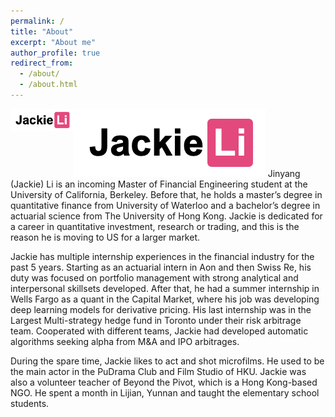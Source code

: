 ```yaml
---
permalink: /
title: "About"
excerpt: "About me"
author_profile: true
redirect_from:
  - /about/
  - /about.html
---
```


<img src="../images/logobyLilia.png" alt="Logo designed by Lilia" style="width: 20%; float: left">

![logo](../images/logobyLilia.png) Jinyang (Jackie) Li is an incoming Master of Financial Engineering student at the University of California, Berkeley. Before that, he holds a master’s degree in quantitative finance from University of Waterloo and a bachelor’s degree in actuarial science from The University of Hong Kong. Jackie is dedicated for a career in quantitative investment, research or trading, and this is the reason he is moving to US for a larger market.

Jackie has multiple internship experiences in the financial industry for the past 5 years. Starting as an actuarial intern in Aon and then Swiss Re, his duty was focused on portfolio management with strong analytical and interpersonal skillsets developed. After that, he had a summer internship in Wells Fargo as a quant in the Capital Market, where his job was developing deep learning models for derivative pricing. His last internship was in the Largest Multi-strategy hedge fund in Toronto under their risk arbitrage team. Cooperated with different teams, Jackie had developed automatic algorithms seeking alpha from M&A and IPO arbitrages.

During the spare time, Jackie likes to act and shot microfilms. He used to be the main actor in the PuDrama Club and Film Studio of HKU. Jackie was also a volunteer teacher of Beyond the Pivot, which is a Hong Kong-based NGO. He spent a month in Lijian, Yunnan and taught the elementary school students.
